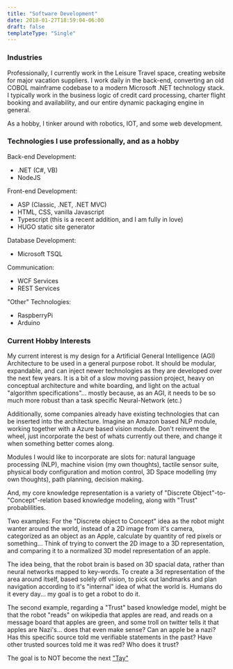 ```yaml
---
title: "Software Development"
date: 2018-01-27T18:59:04-06:00
draft: false
templateType: "Single"
---
```



### Industries ###
Professionally, I currently work in the Leisure Travel space, creating website for major vacation suppliers. I work daily in the back-end, converting an old COBOL mainframe codebase to a modern Microsoft .NET technology stack. I typically work in the business logic of credit card processing, charter flight booking and availability, and our entire dynamic packaging engine in general.

As a hobby, I tinker around with robotics, IOT, and some web development.

### Technologies I use professionally, and as a hobby ###
Back-end Development:

* .NET (C#, VB)
* NodeJS

Front-end Development:

* ASP (Classic, .NET, .NET MVC)
* HTML, CSS, vanilla Javascript
* Typescript (this is a recent addition, and I am fully in love)
* HUGO static site generator

Database Development:

* Microsoft TSQL

Communication:

* WCF Services
* REST Services

"Other" Technologies:

* RaspberryPi
* Arduino


### Current Hobby Interests ###
My current interest is my design for a Artificial General Intelligence (AGI) Architecture to be used in a general purpose robot. It should be modular, expandable, and can inject newer technologies as they are developed over the next few years. It is a bit of a slow moving passion project, heavy on conceptual architecture and white boarding, and light on the actual "algorithm specifications"... mostly because, as an AGI, it needs to be so much more robust than a task specific Neural-Network (etc.) 

Additionally, some companies already have existing technologies that can be inserted into the architecture. Imagine an Amazon based NLP module, working together with a Azure based vision module. Don't reinvent the wheel, just incorporate the best of whats currently out there, and change it when something better comes along.

Modules I would like to incorporate are slots for: natural language processing (NLP), machine vision (my own thoughts), tactile sensor suite, physical body configuration and motion control, 3D Space modelling (my own thoughts), path planning, decision making.

And, my core knowledge representation is a variety of "Discrete Object"-to-"Concept"-relation based knowledge modeling, along with "Trust" probablilities. 

Two examples:
For the "Discrete object to Concept" idea as the robot might wanter around the world, instead of a 2D image from it's camera, categorized as an object as an Apple, calculate by quantity of red pixels or something... Think of trying to convert the 2D image to a 3D representation, and comparing it to a normalized 3D model representation of an apple.

The idea being, that the robot brain is based on 3D spacial data, rather than neural networks mapped to key-words. To create a 3d representation of the area around itself, based solely off vision, to pick out landmarks and plan navigation according to it's "internal" idea of what the world is. Humans do it every day... my goal is to get a robot to do it.

The second example, regarding a "Trust" based knowledge model, might be that the robot "reads" on wikipedia that apples are read, and reads on a message board that apples are green, and some troll on twitter tells it that apples are Nazi's... does that even make sense? Can an apple be a nazi? Has this specific source told me verifiable statements in the past? Have other trusted sources told me it was red? Who does it trust? 

The goal is to NOT become the next ["Tay"](https://en.wikipedia.org/wiki/Tay_(bot))
